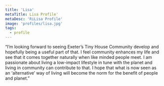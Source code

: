 ```yaml
---
title: 'Lisa'
metaTitle: Lisa Profile'
metaDesc: 'RiLisa Profile'
image: 'profiles/lisa.jpg' 
tags:
  - profile 
---
```


“I’m looking forward to seeing Exeter’s Tiny House Community develop and hopefully being a useful part of that.  I feel community enhances my life and see that it comes together naturally when like minded people meet.  I am passionate about living a low-impact lifestyle in tune with the planet and living in community can contribute to that.  I hope that what is now seen as an ‘alternative’ way of living will become the norm for the benefit of people and planet.”
